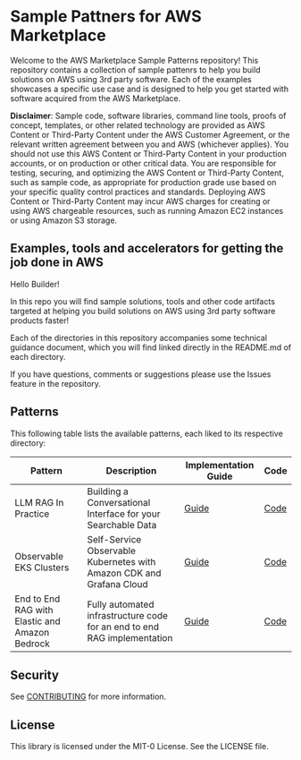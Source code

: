 # Sample Pattners for AWS Marketplace

Welcome to the AWS Marketplace Sample Patterns repository! This repository contains a collection of sample pattenrs to help
you build solutions on AWS using 3rd party software. Each of the examples showcases a specific use case and is designed to
help you get started with software acquired from the AWS Marketplace.

**Disclaimer**: Sample code, software libraries, command line tools, proofs of concept, templates,
or other related technology are provided as AWS Content or Third-Party Content under the AWS Customer Agreement,
or the relevant written agreement between you and AWS (whichever applies). You should not use this AWS Content or
Third-Party Content in your production accounts, or on production or other critical data. You are responsible for testing,
securing, and optimizing the AWS Content or Third-Party Content, such as sample code, as appropriate for production grade
use based on your specific quality control practices and standards. Deploying AWS Content or Third-Party Content may incur
AWS charges for creating or using AWS chargeable resources, such as running Amazon EC2 instances or using Amazon S3 storage.

## Examples, tools and accelerators for getting the job done in AWS

Hello Builder!

In this repo you will find sample solutions, tools and other code artifacts targeted at helping you build solutions on
AWS using 3rd party software products faster!

Each of the directories in this repository accompanies some technical guidance document, which you will find linked directly
in the README.md of each directory.

If you have questions, comments or suggestions please use the Issues feature in the repository.

## Patterns

This following table lists the available patterns, each liked to its respective directory:

| Pattern | Description | Implementation Guide | Code |
| ------- | ----------- | -------------------- | ---- |
| LLM RAG In Practice | Building a Conversational Interface for your Searchable Data | [Guide](https://aws.amazon.com/marketplace/build-learn/data-analytics/llm-rag-in-practice-conversational-interface-for-searchable-data?trk=51f363bd-ff3d-4c52-b270-5299b08aaa2b&sc_channel=el) | [Code](llm-rag-in-practice) |
| Observable EKS Clusters | Self-Service Observable Kubernetes with Amazon CDK and Grafana Cloud | [Guide](https://aws.amazon.com/marketplace/build-learn/application-performance-monitoring-observability/building-observable-amazon-eks-clusters-with-amazon-cdk-and-grafana-cloud?trk=51f363bd-ff3d-4c52-b270-5299b08aaa2b&sc_channel=el) | [Code](observable-self-service-eks) |
| End to End RAG with Elastic and Amazon Bedrock | Fully automated infrastructure code for an end to end RAG implementation | [Guide](https://aws.amazon.com/marketplace/build-learn/data-analytics/end-to-end-rag-deployment-elastic-cloud?trk=51f363bd-ff3d-4c52-b270-5299b08aaa2b&sc_channel=el) | [Code](solution-templates/elastic/end-to-end-rag-terraform/)


## Security

See [CONTRIBUTING](CONTRIBUTING.md#security-issue-notifications) for more information.

## License

This library is licensed under the MIT-0 License. See the LICENSE file.

